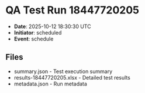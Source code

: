 # QA Test Run 18447720205

- **Date**: 2025-10-12 18:30:30 UTC
- **Initiator**: scheduled
- **Event**: schedule

## Files
- summary.json - Test execution summary
- results-18447720205.xlsx - Detailed test results
- metadata.json - Run metadata

